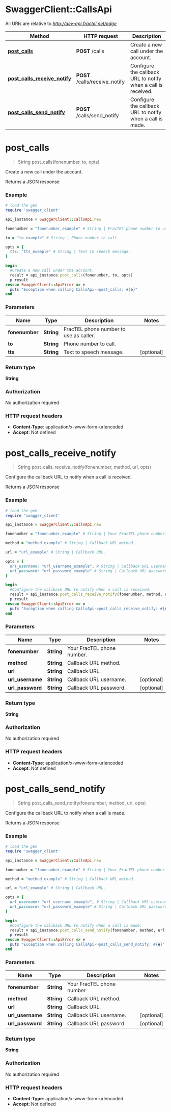 # SwaggerClient::CallsApi

All URIs are relative to *http://dev-api.fractel.net/edge*

Method | HTTP request | Description
------------- | ------------- | -------------
[**post_calls**](CallsApi.md#post_calls) | **POST** /calls | Create a new call under the account.
[**post_calls_receive_notify**](CallsApi.md#post_calls_receive_notify) | **POST** /calls/receive_notify | Configure the callback URL to notify when a call is received.
[**post_calls_send_notify**](CallsApi.md#post_calls_send_notify) | **POST** /calls/send_notify | Configure the callback URL to notify when a call is made.


# **post_calls**
> String post_calls(fonenumber, to, opts)

Create a new call under the account.

Returns a JSON response

### Example
```ruby
# load the gem
require 'swagger_client'

api_instance = SwaggerClient::CallsApi.new

fonenumber = "fonenumber_example" # String | FracTEL phone number to use as caller.

to = "to_example" # String | Phone number to call.

opts = { 
  tts: "tts_example" # String | Text to speech message.
}

begin
  #Create a new call under the account.
  result = api_instance.post_calls(fonenumber, to, opts)
  p result
rescue SwaggerClient::ApiError => e
  puts "Exception when calling CallsApi->post_calls: #{e}"
end
```

### Parameters

Name | Type | Description  | Notes
------------- | ------------- | ------------- | -------------
 **fonenumber** | **String**| FracTEL phone number to use as caller. | 
 **to** | **String**| Phone number to call. | 
 **tts** | **String**| Text to speech message. | [optional] 

### Return type

**String**

### Authorization

No authorization required

### HTTP request headers

 - **Content-Type**: application/x-www-form-urlencoded
 - **Accept**: Not defined



# **post_calls_receive_notify**
> String post_calls_receive_notify(fonenumber, method, url, opts)

Configure the callback URL to notify when a call is received.

Returns a JSON response

### Example
```ruby
# load the gem
require 'swagger_client'

api_instance = SwaggerClient::CallsApi.new

fonenumber = "fonenumber_example" # String | Your FracTEL phone number.

method = "method_example" # String | Callback URL method.

url = "url_example" # String | Callback URL.

opts = { 
  url_username: "url_username_example", # String | Callback URL username.
  url_password: "url_password_example" # String | Callback URL password.
}

begin
  #Configure the callback URL to notify when a call is received.
  result = api_instance.post_calls_receive_notify(fonenumber, method, url, opts)
  p result
rescue SwaggerClient::ApiError => e
  puts "Exception when calling CallsApi->post_calls_receive_notify: #{e}"
end
```

### Parameters

Name | Type | Description  | Notes
------------- | ------------- | ------------- | -------------
 **fonenumber** | **String**| Your FracTEL phone number. | 
 **method** | **String**| Callback URL method. | 
 **url** | **String**| Callback URL. | 
 **url_username** | **String**| Callback URL username. | [optional] 
 **url_password** | **String**| Callback URL password. | [optional] 

### Return type

**String**

### Authorization

No authorization required

### HTTP request headers

 - **Content-Type**: application/x-www-form-urlencoded
 - **Accept**: Not defined



# **post_calls_send_notify**
> String post_calls_send_notify(fonenumber, method, url, opts)

Configure the callback URL to notify when a call is made.

Returns a JSON response

### Example
```ruby
# load the gem
require 'swagger_client'

api_instance = SwaggerClient::CallsApi.new

fonenumber = "fonenumber_example" # String | Your FracTEL phone number

method = "method_example" # String | Callback URL method.

url = "url_example" # String | Callback URL.

opts = { 
  url_username: "url_username_example", # String | Callback URL username.
  url_password: "url_password_example" # String | Callback URL password.
}

begin
  #Configure the callback URL to notify when a call is made.
  result = api_instance.post_calls_send_notify(fonenumber, method, url, opts)
  p result
rescue SwaggerClient::ApiError => e
  puts "Exception when calling CallsApi->post_calls_send_notify: #{e}"
end
```

### Parameters

Name | Type | Description  | Notes
------------- | ------------- | ------------- | -------------
 **fonenumber** | **String**| Your FracTEL phone number | 
 **method** | **String**| Callback URL method. | 
 **url** | **String**| Callback URL. | 
 **url_username** | **String**| Callback URL username. | [optional] 
 **url_password** | **String**| Callback URL password. | [optional] 

### Return type

**String**

### Authorization

No authorization required

### HTTP request headers

 - **Content-Type**: application/x-www-form-urlencoded
 - **Accept**: Not defined



